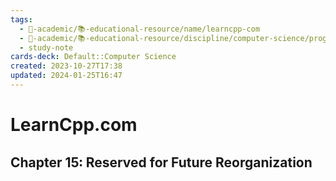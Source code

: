 ```yaml
---
tags:
  - 🔴-academic/📚-educational-resource/name/learncpp-com
  - 🔴-academic/📚-educational-resource/discipline/computer-science/programming-language/cpp
  - study-note
cards-deck: Default::Computer Science
created: 2023-10-27T17:38
updated: 2024-01-25T16:47
---
```


# LearnCpp.com

## Chapter 15꞉ Reserved for Future Reorganization



